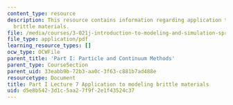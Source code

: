 ```yaml
---
content_type: resource
description: This resource contains information regarding application to modeling
  brittle materials.
file: /media/courses/3-021j-introduction-to-modeling-and-simulation-spring-2012/d5e8b5423d1c5aa27f9f2e1f43524c37_MIT3_021JS12_P1_L7.pdf
file_type: application/pdf
learning_resource_types: []
ocw_type: OCWFile
parent_title: 'Part I: Particle and Continuum Methods'
parent_type: CourseSection
parent_uid: 33eabb9b-72b3-aa0c-3f63-c881b7ad488e
resourcetype: Document
title: Part I Lecture 7 Application to modeling brittle materials
uid: d5e8b542-3d1c-5aa2-7f9f-2e1f43524c37
---
```

